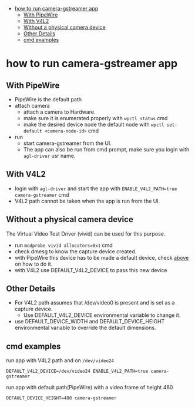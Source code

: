 - [how to run camera-gstreamer app](#how-to-run-camera-gstreamer-app)
  - [With PipeWire](#with-pipewire)
  - [With V4L2](#with-v4l2)
  - [Without a physical camera device](#without-a-physical-camera-device)
  - [Other Details](#other-details)
  - [cmd examples](#cmd-examples)

how to run camera-gstreamer app
===============================

With PipeWire
-------------
- PipeWire is the default path
- attach camera
	- attach a camera to Hardware.
	- make sure it is enumerated properly with `wpctl status` cmd
	- make the desired device node the default node with `wpctl set-default
	<camera-node-id>` cmd
- run
	- start camera-gstreamer from the UI.
	- The app can also be run from cmd prompt, make sure you login with `agl-driver` usr name.

With V4L2
---------
- login with `agl-driver` and start the app with `ENABLE_V4L2_PATH=true camera-gstreamer` cmd
- V4L2 path cannot be taken when the app is run from the UI.

Without a physical camera device
---------------------------------

The Virtual Video Test Driver (vivid) can be used for this purpose.

- run `modprobe vivid allocators=0x1` cmd
- check dmesg to know the capture device created.
- with PipeWire this device has to be made a default device, check [above](#with-pipewire) on how
  to do it.
- with V4L2 use DEFAULT_V4L2_DEVICE to pass this new device

Other Details
-------------
- For V4L2 path assumes that /dev/video0 is present and is set as a capture device.
  - Use DEFAULT_V4L2_DEVICE environmental variable to change it.
- use DEFAULT_DEVICE_WIDTH and DEFAULT_DEVICE_HEIGHT environmental variable to
override the default dimensions.

cmd examples
------------
run app with V4L2 path and on `/dev/video24`

```
DEFAULT_V4L2_DEVICE=/dev/video24 ENABLE_V4L2_PATH=true camera-gstreamer
```
run app with default path(PipeWire) with a video frame of height 480
```
DEFAULT_DEVICE_HEIGHT=480 camera-gstreamer
```

